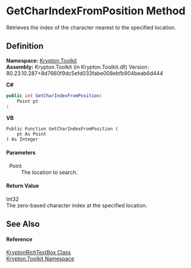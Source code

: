 # GetCharIndexFromPosition Method


Retrieves the index of the character nearest to the specified location.



## Definition
**Namespace:** <a href="79d2eac2-21f4-54ff-7552-b20c33c30600.md">Krypton.Toolkit</a>  
**Assembly:** Krypton.Toolkit (in Krypton.Toolkit.dll) Version: 80.23.10.287+8d7660f9dc5efd033fabe008ebfb904beab6d444

**C#**
``` C#
public int GetCharIndexFromPosition(
	Point pt
)
```
**VB**
``` VB
Public Function GetCharIndexFromPosition ( 
	pt As Point
) As Integer
```



#### Parameters
<dl><dt>  Point</dt><dd>The location to search.</dd></dl>

#### Return Value
Int32  
The zero-based character index at the specified location.

## See Also


#### Reference
<a href="d103592f-1fd8-ac7d-2a60-d967f7d4d149.md">KryptonRichTextBox Class</a>  
<a href="79d2eac2-21f4-54ff-7552-b20c33c30600.md">Krypton.Toolkit Namespace</a>  
